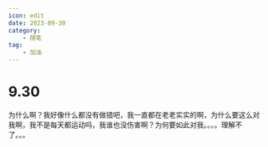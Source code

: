 ```yaml
---
icon: edit
date: 2023-09-30
category:
    - 随笔
tag:
    - 加油
---
```


# 9.30
为什么啊？我好像什么都没有做错吧，我一直都在老老实实的啊，为什么要这么对我啊，我不是每天都运动吗，我谁也没伤害啊？为何要如此对我。。。。理解不了。。。